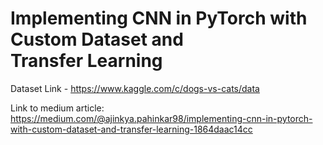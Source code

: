 # Implementing CNN in PyTorch with Custom Dataset and Transfer Learning
Dataset Link - https://www.kaggle.com/c/dogs-vs-cats/data

Link to medium article: https://medium.com/@ajinkya.pahinkar98/implementing-cnn-in-pytorch-with-custom-dataset-and-transfer-learning-1864daac14cc
